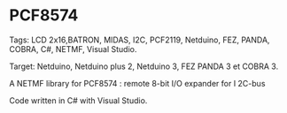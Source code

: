 PCF8574
=======

Tags: LCD 2x16,BATRON, MIDAS, I2C, PCF2119, Netduino, FEZ, PANDA, COBRA, C#, NETMF, Visual Studio.

Target: Netduino, Netduino plus 2, Netduino 3, FEZ PANDA 3 et COBRA 3.

A NETMF library for PCF8574 : remote 8-bit I/O expander for I 2C-bus

Code written in C# with Visual Studio.
